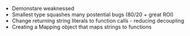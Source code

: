

 * Demonstare weaknessed
 * Smallest type squashes many postential bugs (80/20 + great ROI)
 * Change returning string literals to function calls - reducing decoupling 
 * Creating a Mapping object that maps strings to functions
